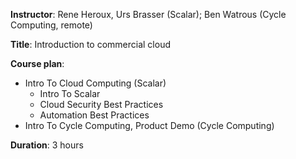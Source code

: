 **Instructor**: Rene Heroux, Urs Brasser (Scalar); Ben Watrous (Cycle Computing, remote)

**Title**: Introduction to commercial cloud

**Course plan**:
- Intro To Cloud Computing (Scalar)
  - Intro To Scalar
  - Cloud Security Best Practices
  - Automation Best Practices
- Intro To Cycle Computing, Product Demo (Cycle Computing)

**Duration**: 3 hours
